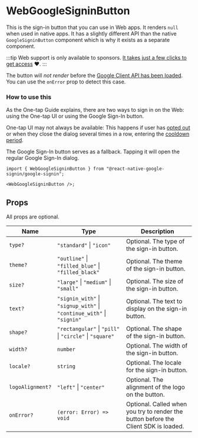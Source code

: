 # WebGoogleSigninButton

This is the sign-in button that you can use in Web apps. It renders `null` when used in native apps.
It has a slightly different API than the native `GoogleSigninButton` component which is why it exists as a separate component.

:::tip
Web support is only available to sponsors️. [It takes just a few clicks to get access](/docs/install.mdx#accessing-the-private-package-for-sponsors) ❤️.
:::

The button will _not render_ before the [Google Client API has been loaded](../setting-up/web). You can use the `onError` prop to detect this case.

### How to use this

As the One-tap Guide explains, there are two ways to sign in on the Web: using the One-tap UI or using the Google Sign-In button.

One-tap UI may not always be available: This happens if user has [opted out](https://developers.google.com/identity/gsi/web/guides/features#globally_opt_out) or when they close the dialog several times in a row, entering the [cooldown period](https://developers.google.com/identity/gsi/web/guides/features#exponential_cooldown).

The Google Sign-In button serves as a fallback. Tapping it will open the regular Google Sign-In dialog.

```tsx
import { WebGoogleSigninButton } from "@react-native-google-signin/google-signin";

<WebGoogleSigninButton />;
```

## Props

All props are optional.

| Name             | Type                                                                  | Description                                                                         |
| ---------------- | --------------------------------------------------------------------- | ----------------------------------------------------------------------------------- |
| `type?`          | `"standard"` \| `"icon"`                                              | Optional. The type of the sign-in button.                                           |
| `theme?`         | `"outline"` \| `"filled_blue"` \| `"filled_black"`                    | Optional. The theme of the sign-in button.                                          |
| `size?`          | `"large"` \| `"medium"` \| `"small"`                                  | Optional. The size of the sign-in button.                                           |
| `text?`          | `"signin_with"` \| `"signup_with"` \| `"continue_with"` \| `"signin"` | Optional. The text to display on the sign-in button.                                |
| `shape?`         | `"rectangular"` \| `"pill"` \| `"circle"` \| `"square"`               | Optional. The shape of the sign-in button.                                          |
| `width?`         | `number`                                                              | Optional. The width of the sign-in button.                                          |
| `locale?`        | `string`                                                              | Optional. The locale for the sign-in button.                                        |
| `logoAlignment?` | `"left"` \| `"center"`                                                | Optional. The alignment of the logo on the button.                                  |
| `onError?`       | `(error: Error) => void`                                              | Optional. Called when you try to render the button before the Client SDK is loaded. |
